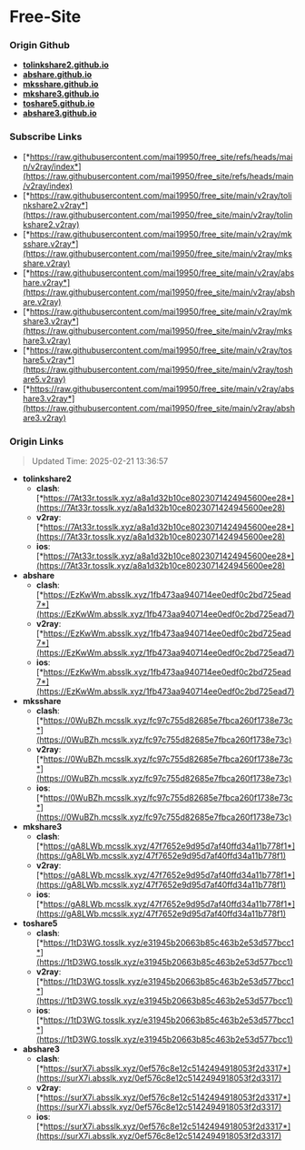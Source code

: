 # Free-Site

### Origin Github

- [**tolinkshare2.github.io**](https://github.com/tolinkshare2/tolinkshare2.github.io)
- [**abshare.github.io**](https://github.com/abshare/abshare.github.io)
- [**mksshare.github.io**](https://github.com/mksshare/mksshare.github.io)
- [**mkshare3.github.io**](https://github.com/mkshare3/mkshare3.github.io)
- [**toshare5.github.io**](https://github.com/toshare5/toshare5.github.io)
- [**abshare3.github.io**](https://github.com/abshare3/abshare3.github.io)

### Subscribe Links

- [*https://raw.githubusercontent.com/mai19950/free_site/refs/heads/main/v2ray/index*](https://raw.githubusercontent.com/mai19950/free_site/refs/heads/main/v2ray/index)
- [*https://raw.githubusercontent.com/mai19950/free_site/main/v2ray/tolinkshare2.v2ray*](https://raw.githubusercontent.com/mai19950/free_site/main/v2ray/tolinkshare2.v2ray)
- [*https://raw.githubusercontent.com/mai19950/free_site/main/v2ray/mksshare.v2ray*](https://raw.githubusercontent.com/mai19950/free_site/main/v2ray/mksshare.v2ray)
- [*https://raw.githubusercontent.com/mai19950/free_site/main/v2ray/abshare.v2ray*](https://raw.githubusercontent.com/mai19950/free_site/main/v2ray/abshare.v2ray)
- [*https://raw.githubusercontent.com/mai19950/free_site/main/v2ray/mkshare3.v2ray*](https://raw.githubusercontent.com/mai19950/free_site/main/v2ray/mkshare3.v2ray)
- [*https://raw.githubusercontent.com/mai19950/free_site/main/v2ray/toshare5.v2ray*](https://raw.githubusercontent.com/mai19950/free_site/main/v2ray/toshare5.v2ray)
- [*https://raw.githubusercontent.com/mai19950/free_site/main/v2ray/abshare3.v2ray*](https://raw.githubusercontent.com/mai19950/free_site/main/v2ray/abshare3.v2ray)

### Origin Links

> Updated Time: 2025-02-21 13:36:57

- **tolinkshare2**
  - **clash**: [*https://7At33r.tosslk.xyz/a8a1d32b10ce8023071424945600ee28*](https://7At33r.tosslk.xyz/a8a1d32b10ce8023071424945600ee28)
  - **v2ray**: [*https://7At33r.tosslk.xyz/a8a1d32b10ce8023071424945600ee28*](https://7At33r.tosslk.xyz/a8a1d32b10ce8023071424945600ee28)
  - **ios**: [*https://7At33r.tosslk.xyz/a8a1d32b10ce8023071424945600ee28*](https://7At33r.tosslk.xyz/a8a1d32b10ce8023071424945600ee28)
- **abshare**
  - **clash**: [*https://EzKwWm.absslk.xyz/1fb473aa940714ee0edf0c2bd725ead7*](https://EzKwWm.absslk.xyz/1fb473aa940714ee0edf0c2bd725ead7)
  - **v2ray**: [*https://EzKwWm.absslk.xyz/1fb473aa940714ee0edf0c2bd725ead7*](https://EzKwWm.absslk.xyz/1fb473aa940714ee0edf0c2bd725ead7)
  - **ios**: [*https://EzKwWm.absslk.xyz/1fb473aa940714ee0edf0c2bd725ead7*](https://EzKwWm.absslk.xyz/1fb473aa940714ee0edf0c2bd725ead7)
- **mksshare**
  - **clash**: [*https://0WuBZh.mcsslk.xyz/fc97c755d82685e7fbca260f1738e73c*](https://0WuBZh.mcsslk.xyz/fc97c755d82685e7fbca260f1738e73c)
  - **v2ray**: [*https://0WuBZh.mcsslk.xyz/fc97c755d82685e7fbca260f1738e73c*](https://0WuBZh.mcsslk.xyz/fc97c755d82685e7fbca260f1738e73c)
  - **ios**: [*https://0WuBZh.mcsslk.xyz/fc97c755d82685e7fbca260f1738e73c*](https://0WuBZh.mcsslk.xyz/fc97c755d82685e7fbca260f1738e73c)
- **mkshare3**
  - **clash**: [*https://gA8LWb.mcsslk.xyz/47f7652e9d95d7af40ffd34a11b778f1*](https://gA8LWb.mcsslk.xyz/47f7652e9d95d7af40ffd34a11b778f1)
  - **v2ray**: [*https://gA8LWb.mcsslk.xyz/47f7652e9d95d7af40ffd34a11b778f1*](https://gA8LWb.mcsslk.xyz/47f7652e9d95d7af40ffd34a11b778f1)
  - **ios**: [*https://gA8LWb.mcsslk.xyz/47f7652e9d95d7af40ffd34a11b778f1*](https://gA8LWb.mcsslk.xyz/47f7652e9d95d7af40ffd34a11b778f1)
- **toshare5**
  - **clash**: [*https://1tD3WG.tosslk.xyz/e31945b20663b85c463b2e53d577bcc1*](https://1tD3WG.tosslk.xyz/e31945b20663b85c463b2e53d577bcc1)
  - **v2ray**: [*https://1tD3WG.tosslk.xyz/e31945b20663b85c463b2e53d577bcc1*](https://1tD3WG.tosslk.xyz/e31945b20663b85c463b2e53d577bcc1)
  - **ios**: [*https://1tD3WG.tosslk.xyz/e31945b20663b85c463b2e53d577bcc1*](https://1tD3WG.tosslk.xyz/e31945b20663b85c463b2e53d577bcc1)
- **abshare3**
  - **clash**: [*https://surX7i.absslk.xyz/0ef576c8e12c5142494918053f2d3317*](https://surX7i.absslk.xyz/0ef576c8e12c5142494918053f2d3317)
  - **v2ray**: [*https://surX7i.absslk.xyz/0ef576c8e12c5142494918053f2d3317*](https://surX7i.absslk.xyz/0ef576c8e12c5142494918053f2d3317)
  - **ios**: [*https://surX7i.absslk.xyz/0ef576c8e12c5142494918053f2d3317*](https://surX7i.absslk.xyz/0ef576c8e12c5142494918053f2d3317)
